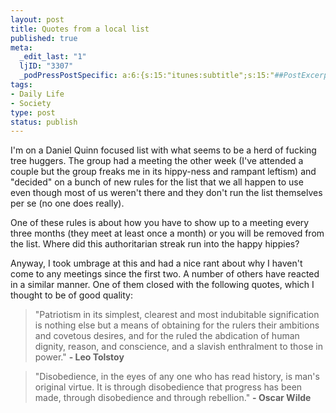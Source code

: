 ```yaml
--- 
layout: post
title: Quotes from a local list
published: true
meta: 
  _edit_last: "1"
  ljID: "3307"
  _podPressPostSpecific: a:6:{s:15:"itunes:subtitle";s:15:"##PostExcerpt##";s:14:"itunes:summary";s:15:"##PostExcerpt##";s:15:"itunes:keywords";s:17:"##WordPressCats##";s:13:"itunes:author";s:10:"##Global##";s:15:"itunes:explicit";s:7:"Default";s:12:"itunes:block";s:7:"Default";}
tags: 
- Daily Life
- Society
type: post
status: publish
---
```

I'm on a Daniel Quinn focused list with what seems to be a herd of fucking tree huggers. The group had a meeting the other week (I've attended a couple but the group freaks me in its hippy-ness and rampant leftism) and "decided" on a bunch of new rules for the list that we all happen to use even though most of us weren't there and they don't run the list themselves per se (no one does really).

One of these rules is about how you have to show up to a meeting every three months (they meet at least once a month) or you will be removed from the list. Where did this authoritarian streak run into the happy hippies?

Anyway, I took umbrage at this and had a nice rant about why I haven't come to any meetings since the first two. A number of others have reacted in a similar manner. One of them closed with the following quotes, which I thought to be of good quality:
<blockquote>"Patriotism in its simplest, clearest and most indubitable
signification is nothing else but a means of obtaining for the rulers
their ambitions and covetous desires, and for the ruled the abdication
of human dignity, reason, and conscience, and a slavish enthralment to
those in power."
<strong>- Leo Tolstoy</strong></blockquote>

<blockquote>"Disobedience, in the eyes of any one who has read history, is man's
original virtue. It is through disobedience that progress has been
made, through disobedience and through rebellion."
<strong>- Oscar Wilde</strong></blockquote>
